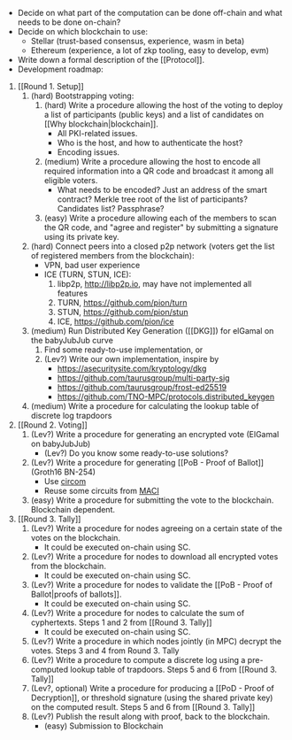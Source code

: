 - Decide on what part of the computation can be done off-chain and what needs to be done on-chain?
- Decide on which blockchain to use:
	- Stellar (trust-based consensus, experience, wasm in beta)
	- Ethereum (experience, a lot of zkp tooling, easy to develop, evm)
- Write down a formal description of the [[Protocol]].
- Development roadmap:
1. [[Round 1. Setup]]
	1. (hard) Bootstrapping voting:
		1. (hard) Write a procedure allowing the host of the voting to deploy a list of participants (public keys) and a list of candidates on [[Why blockchain|blockchain]].
			  - All PKI-related issues.
			  - Who is the host, and how to authenticate the host? 
			  - Encoding issues.
		2. (medium) Write a procedure allowing the host to encode all required information into a QR code and broadcast it among all eligible voters. 
			  - What needs to be encoded? Just an address of the smart contract? Merkle tree root of the list of participants? Candidates list? Passphrase?
		3. (easy) Write a procedure allowing each of the members to scan the QR code, and "agree and register" by submitting a signature using its private key.  
	2. (hard) Connect peers into a closed p2p network (voters get the list of registered members from the blockchain):
		- VPN, bad user experience
		- ICE (TURN, STUN, ICE):
			1. libp2p, http://libp2p.io, may have not implemented all features
			2. TURN, https://github.com/pion/turn
			3. STUN, https://github.com/pion/stun
			4. ICE, https://github.com/pion/ice
	3. (medium) Run Distributed Key Generation ([[DKG]]) for elGamal on the babyJubJub curve
		1. Find some ready-to-use implementation, or
		2. (Lev?) Write our own implementation, inspire by
			- https://asecuritysite.com/kryptology/dkg
			- https://github.com/taurusgroup/multi-party-sig
			- https://github.com/taurusgroup/frost-ed25519
			- https://github.com/TNO-MPC/protocols.distributed_keygen
	4. (medium) Write a procedure for calculating the lookup table of discrete log trapdoors
2. [[Round 2. Voting]]
	1. (Lev?) Write a procedure for generating an encrypted vote (ElGamal on babyJubJub)
		- (Lev?) Do you know some ready-to-use solutions?
	2. (Lev?) Write a procedure for generating [[PoB - Proof of Ballot]] (Groth16 BN-254)
		- Use [circom](https://docs.circom.io)
		- Reuse some circuits from [MACI](https://github.com/privacy-scaling-explorations/maci/tree/master/circuits/circom)
	4. (easy) Write a procedure for submitting the vote to the blockchain. Blockchain dependent.
3. [[Round 3. Tally]]
	1. (Lev?) Write a procedure for nodes agreeing on a certain state of the votes on the blockchain.
		- It could be executed on-chain using SC.
	2. (Lev?) Write a procedure for nodes to download all encrypted votes from the blockchain.
		- It could be executed on-chain using SC.
	3. (Lev?) Write a procedure for nodes to validate the [[PoB - Proof of Ballot|proofs of ballots]].
		- It could be executed on-chain using SC.
	4. (Lev?) Write a procedure for nodes to calculate the sum of cyphertexts. Steps 1 and 2 from [[Round 3. Tally]]
		- It could be executed on-chain using SC.
	5. (Lev?) Write a procedure in which nodes jointly (in MPC) decrypt the votes. Steps 3 and 4 from Round 3. Tally
	6. (Lev?) Write a procedure to compute a discrete log using a pre-computed lookup table of trapdoors. Steps 5 and 6 from [[Round 3. Tally]]
	7. (Lev?, optional) Write a procedure for producing a [[PoD - Proof of Decryption]], or threshold signature (using the shared private key) on the computed result. Steps 5 and 6 from [[Round 3. Tally]]
	8. (Lev?) Publish the result along with proof, back to the blockchain.
		- (easy) Submission to Blockchain